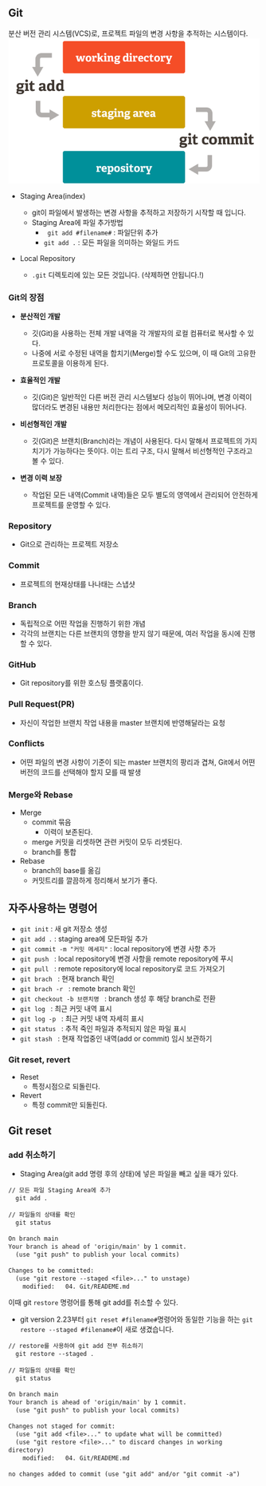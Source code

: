 ## Git
분산 버전 관리 시스템(VCS)로, 프로젝트 파일의 변경 사항을 추적하는 시스템이다.
![git_staging_repository](../img/git_staging_repository.png)
- Staging Area(index)
  - git이 파일에서 발생하는 변경 사항을 추적하고 저장하기 시작할 때 입니다.
  - Staging Area에 파일 추가방법
    - ``` git add #filename#``` : 파일단위 추가
    - ``` git add . ``` : 모든 파일을 의미하는 와일드 카드

- Local Repository
  - ```.git``` 디렉토리에 있는 모든 것입니다. (삭제하면 안됩니다.!)

### Git의 장점
- **분산적인 개발** 
  - 깃(Git)을 사용하는 전체 개발 내역을 각 개발자의 로컬 컴퓨터로 복사할 수 있다.
  - 나중에 서로 수정된 내역을 합치기(Merge)할 수도 있으며, 이 때 Git의 고유한 프로토콜을 이용하게 된다.

- **효율적인 개발** 
  - 깃(Git)은 일반적인 다른 버전 관리 시스템보다 성능이 뛰어나며, 변경 이력이 많더라도 변경된 내용만 처리한다는 점에서
  메모리적인 효율성이 뛰어나다.

- **비선형적인 개발** 
  - 깃(Git)은 브랜치(Branch)라는 개념이 사용된다. 다시 말해서 프로젝트의 가지치기가 가능하다는 뜻이다.
  이는 트리 구조, 다시 말해서 비선형적인 구조라고 볼 수 있다.

- **변경 이력 보장** 
  - 작업된 모든 내역(Commit 내역)들은 모두 별도의 영역에서 관리되어 안전하게 프로젝트를 운영할 수 있다.

### Repository
- Git으로 관리하는 프로젝트 저장소

### Commit
- 프로젝트의 현재상태를 나나태는 스냅샷

### Branch
- 독립적으로 어떤 작업을 진행하기 위한 개념
- 각각의 브랜치는 다른 브랜치의 영향을 받지 않기 때문에, 여러 작업을 동시에 진행 할 수 있다.

### GitHub
- Git repository를 위한 호스팅 플랫홈이다.

### Pull Request(PR)
- 자신이 작업한 브랜치 작업 내용을 master 브랜치에 반영해달라는 요청

### Conflicts
- 어떤 파일의 변경 사항이 기준이 되는 master 브랜치의 팡리과 겹쳐, Git에서 어떤 버전의 코드를 선택해야 할지 모를 때 발생

### Merge와 Rebase
- Merge
  - commit 묶음 
    - 이력이 보존된다.
  - merge 커밋을 리셋하면 관련 커밋이 모두 리셋된다.
  - branch를 통합
- Rebase
  - branch의 base를 옮김
  - 커밋트리를 깔끔하게 정리해서 보기가 좋다.

## 자주사용하는 명령어
- ```git init``` : 새 git 저장소 생성
- ```git add .``` : staging area에 모든파일 추가
- ```git commit -m "커밋 메세지"``` : local repository에 변경 사항 추가
- ```git push ``` : local repository에 변경 사항을 remote repository에 푸시
- ```git pull ``` : remote repository에 local repository로 코드 가져오기
- ```git brach ``` : 현재 branch 확인
- ```git brach -r ``` : remote branch 확인
- ```git checkout -b 브랜치명 ``` : branch 생성 후 해당 branch로 전환
- ```git log ``` : 최근 커밋 내역 표시
- ```git log -p ``` : 최근 커밋 내역 자세히 표시
- ```git status ``` : 추적 죽인 파일과 추적되지 않은 파일 표시
- ```git stash ``` : 현재 작업중인 내역(add or commit) 임시 보관하기

### Git reset, revert
- Reset
  - 특정시점으로 되돌린다.
- Revert
  - 특정 commit만 되돌린다.

## Git reset
### add 취소하기
- Staging Area(git add 명령 후의 상태)에 넣은 파일을 빼고 싶을 때가 있다.
```shell
// 모든 파일 Staging Area에 추가
  git add .

// 파일들의 상태를 확인
  git status
  
On branch main
Your branch is ahead of 'origin/main' by 1 commit.
  (use "git push" to publish your local commits)

Changes to be committed:
  (use "git restore --staged <file>..." to unstage)
	modified:   04. Git/READEME.md
```
이때 git ```restore``` 명령어를 통해 git add를 취소할 수 있다.
- git version 2.23부터 ```git reset #filename#```명령어와 동일한 기능을 하는 ```git restore --staged #filename#```이 새로 생겼습니다.
```shell
// restore를 사용하여 git add 전부 취소하기
  git restore --staged . 

// 파일들의 상태를 확인
  git status

On branch main
Your branch is ahead of 'origin/main' by 1 commit.
  (use "git push" to publish your local commits)

Changes not staged for commit:
  (use "git add <file>..." to update what will be committed)
  (use "git restore <file>..." to discard changes in working directory)
	modified:   04. Git/READEME.md

no changes added to commit (use "git add" and/or "git commit -a")  
```

